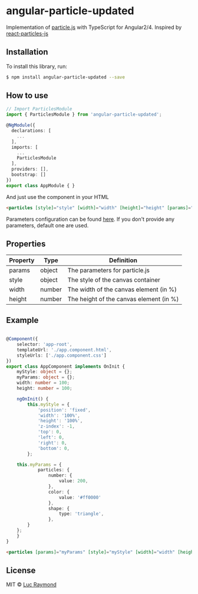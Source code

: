 # angular-particle-updated

Implementation of [particle.js](https://github.com/VincentGarreau/particles.js/) with TypeScript for Angular2/4. Inspired by [react-particles-js](https://github.com/Wufe/react-particles-js)

## Installation

To install this library, run:

```bash
$ npm install angular-particle-updated --save
```

## How to use

```typescript
// Import ParticlesModule
import { ParticlesModule } from 'angular-particle-updated';

@NgModule({
  declarations: [
    ...
  ],
  imports: [
	...
    ParticlesModule
  ],
  providers: [],
  bootstrap: []
})
export class AppModule { }
```

And just use the component in your HTML

```html
<particles [style]="style" [width]="width" [height]="height" [params]="params"></particles>
```

Parameters configuration can be found [here](http://vincentgarreau.com/particles.js/). If you don't provide any parameters, default one are used.


## Properties

| Property | Type   | Definition                              |
| -------- | ------ | --------------------------------------- |
| params   | object | The parameters for particle.js          |
| style    | object | The style of the canvas container       |
| width    | number | The width of the canvas element (in %)  |
| height   | number | The height of the canvas element (in %) |


## Example

```typescript

@Component({
    selector: 'app-root',
    templateUrl: './app.component.html',
    styleUrls: ['./app.component.css']
})
export class AppComponent implements OnInit {
    myStyle: object = {};
	myParams: object = {};
	width: number = 100;
	height: number = 100;

    ngOnInit() {
        this.myStyle = {
            'position': 'fixed',
            'width': '100%',
            'height': '100%',
            'z-index': -1,
            'top': 0,
            'left': 0,
            'right': 0,
            'bottom': 0,
        };

	this.myParams = {
            particles: {
                number: {
                    value: 200,
                },
                color: {
                    value: '#ff0000'
                },
                shape: {
                    type: 'triangle',
                },
	    }
	};
    }
}
```

```html
<particles [params]="myParams" [style]="myStyle" [width]="width" [height]="height"></particles>
```


## License

MIT © [Luc Raymond](mailto:ryukku.raymond@gmail.com)

